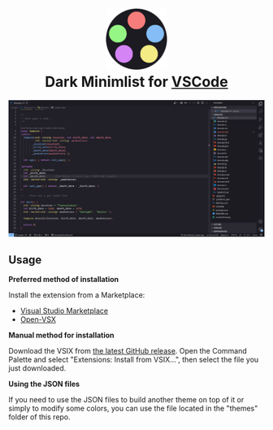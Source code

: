 <h1 align="center">
	<img src="https://raw.githubusercontent.com/LeonN534/Dark-Minimalist-vscode/main/assets/logo/128x128.png" width="120" alt="Logo"/><br/>
	Dark Minimlist for <a href="https://code.visualstudio.com">VSCode</a>
</h1>

<p align="center">
  <img src="https://raw.githubusercontent.com/LeonN534/Dark-Minimalist-vscode/main/assets/preview/preview.png"/>
</p>


## Usage

**Preferred method of installation**

Install the extension from a Marketplace:

- [Visual Studio Marketplace](https://marketplace.visualstudio.com/items?itemName=LeonN534.dark-minimalist-theme)
- [Open-VSX](https://open-vsx.org/extension/LeonN534/dark-minimalist-theme)

**Manual method for installation**

Download the VSIX from
[the latest GitHub release]().
Open the Command Palette and select "Extensions: Install from VSIX...", then select the file you just downloaded.

**Using the JSON files**

If you need to use the JSON files to build another theme on top of it or simply to modify some colors, you can use the file located in the "themes" folder of this repo.
